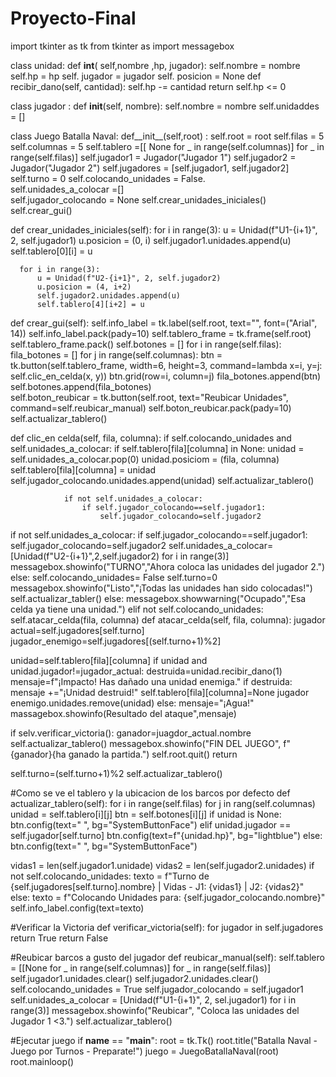 # Proyecto-Final 
import tkinter as tk
from tkinter as import messagebox

class unidad:
  def __int__( self,nombre ,hp, jugador):
     self.nombre = nombre 
     self.hp = hp
     self. jugador = jugador
     self. posicion = None 
  def recibir_dano(self, cantidad):
     self.hp -= cantidad 
     return self.hp <= 0
     
class jugador :
   def __init__(self, nombre):
      self.nombre = nombre
      self.unidaddes = []
      
class  Juego Batalla Naval:
  def__init__(self,root) :
     self.root = root
     self.filas = 5
     self.columnas = 5 
     self.tablero =[[ None for _ in range(self.columnas)] for _ in range(self.filas)]
     self.jugador1 = Jugador("Jugador 1")
     self.jugador2 = Jugador("Jugador 2")
     self.jugadores = [self.jugador1, self.jugador2] 
     self.turno = 0
     self.colocando_unidades = False.          
     self.unidades_a_colocar =[]               
     self.jugador_colocando = None
     self.crear_unidades_iniciales()
     self.crear_gui()

  def crear_unidades_iniciales(self):
       for i in range(3):
           u = Unidad(f"U1-{i+1}", 2, self.jugador1)
           u.posicion = (0, i)
           self.jugador1.unidades.append(u)
           self.tablero[0][i] = u

      for i in range(3):
          u = Unidad(f"U2-{i+1}", 2, self.jugador2)
          u.posicion = (4, i+2)
          self.jugador2.unidades.append(u)
          self.tablero[4][i+2] = u

  def crear_gui(self):
       self.info_label = tk.label(self.root, text="", font=("Arial", 14))
       self.info_label.pack(pady=10)
       self.tablero_frame = tk.frame(self.root)
       self.tablero_frame.pack()
       self.botones = []
       for i in range(self.filas):
            fila_botones = []
            for j in range(self.columnas):
                 btn = tk.button(self.tablero_frame, width=6, height=3, command=lambda x=i, y=j: self.clic_en_celda(x, y))
                 btn.grid(row=i, column=j)
                 fila_botones.append(btn)
            self.botones.append(fila_botones)     
            self.boton_reubicar = tk.button(self.root, text="Reubicar Unidades", command=self.reubicar_manual)
            self.boton_reubicar.pack(pady=10)
            self.actualizar_tablero()

  def clic_en celda(self, fila, columna):
       if self.colocando_unidades and self.unidades_a_colocar:
           if self.tablero[fila][columna] in None:
                unidad = self.unidades_a_colocar.pop(0)
                unidad.posiciom = (fila, columna)
                self.tablero[fila][columna] = unidad
                self.jugador_colocando.unidades.append(unidad)
                self.actualizar_tablero()

                if not self.unidades_a_colocar:
                    if self.jugador_colocando==self.jugador1:
                        self.jugador_colocando=self.jugador2

if not self.unidades_a_colocar:
  if self.jugador_colocando==self.jugador1:
      self.jugador_colocando=self.jugador2
        self.unidades_a_colocar=[Unidad(f"U2-{i+1}",2,self.jugador2) for i in range(3)] 
           messagebox.showinfo("TURNO","Ahora coloca las unidades del jugador 2.")
 else:
      self.colocando_unidades= False
      self.turno=0
           messagebox.showinfo("Listo","¡Todas las unidades han sido colocadas!")
   self.actualizar_tabler()
else:
        messagebox.showwarning("Ocupado","Esa celda ya tiene una unidad.")
  elif not self.colocando_unidades:
    self.atacar_celda(fila, columna)
def atacar_celda(self, fila, columna):
  jugador actual=self.jugadores[self.turno]
jugador_enemigo=self.jugadores[(self.turno+1)%2]
     
unidad=self.tablero[fila][columna]
if unidad and unidad.jugador!=jugador_actual:
   destruida=unidad.recibir_dano(1)
mensaje=f"¡Impacto! Has dañado una unidad enemiga."
if destruida:
  mensaje +="¡Unidad destruid!"
  self.tablero[fila][columna]=None
  jugador enemigo.unidades.remove(unidad)
else:
 mensaje="¡Agua!"
massagebox.showinfo(Resultado del ataque",mensaje)

if selv.verificar_victoria():
  ganador=juagdor_actual.nombre
  self.actualizar_tablero()
messagebox.showinfo("FIN DEL JUEGO", f"{ganador}{ha ganado la partida.")
self.root.quit()
  return

self.turno=(self.turno+1)%2
self.actualizar_tablero()

#Como se ve el tablero y la ubicacion de los barcos por defecto
def actualizar_tablero(self):
  for i in range(self.filas)
    for j in rang(self.columnas)
      unidad = self.tablero[i][j]
      btn = self.botones[i][j]
      if unidad is None:
        btn.config(text=" ", bg="SystemButtonFace")
      elif unidad.jugador == self.jugador[self.turno]
        btn.config(text=f"{unidad.hp}", bg="lightblue")
      else:
        btn.config(text=" ", bg="SystemButtonFace")

  vidas1 = len(self.jugador1.unidade)
  vidas2 = len(self.jugador2.unidades)
  if not self.colocando_unidades:
      texto = f"Turno de {self.jugadores[self.turno].nombre} | Vidas - J1: {vidas1} | J2: {vidas2}"
  else:
      texto = f"Colocando Unidades para: {self.jugador_colocando.nombre}"
  self.info_label.config(text=texto)

#Verificar la Victoria
def verificar_victoria(self):
   for jugador in self.jugadores
       return True
   return False

#Reubicar barcos a gusto del jugador
def reubicar_manual(self):
   self.tablero = [[None for _ in range(self.columnas)] for _ in range(self.filas)]
   self.jugador1.unidades.clear()
   self.jugador2.unidades.clear()
   self.colocando_unidades = True
   self.jugador_colocando = self.jugador1
   self.unidades_a_colocar = [Unidad(f"U1-{i+1}", 2, sel.jugador1) for i in range(3)]
   messagebox.showinfo("Reubicar", "Coloca las unidades del Jugador 1 <3.")
   self.actualizar_tablero()

#Ejecutar juego
if __name__ == "__main__":
   root = tk.Tk()
   root.title("Batalla Naval - Juego por Turnos - Preparate!")
   juego = JuegoBatallaNaval(root)
   root.mainloop()
   
